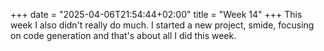 +++
date = "2025-04-06T21:54:44+02:00"
title = "Week 14"
+++
This week I also didn't really do much. I started a new project, smide, focusing on code generation and that's about all I did this week.
